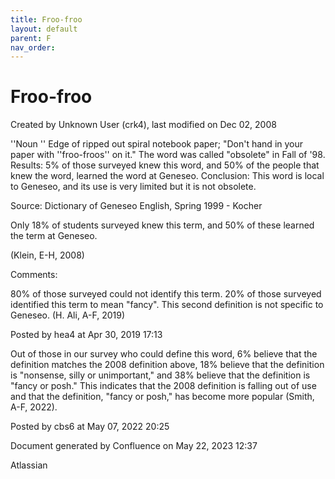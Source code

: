 ```yaml
---
title: Froo-froo
layout: default
parent: F
nav_order:
---
```


# Froo-froo

Created by  Unknown User (crk4), last modified on Dec 02, 2008

''Noun '' Edge of ripped out spiral notebook paper; &quot;Don't hand in your paper with ''froo-froos'' on it.&quot; The word was called &quot;obsolete&quot; in Fall of '98. Results: 5% of those surveyed knew this word, and 50% of the people that knew the word, learned the word at Geneseo. Conclusion: This word is local to Geneseo, and its use is very limited but it is not obsolete. 

Source: Dictionary of Geneseo English, Spring 1999 - Kocher

Only 18% of students surveyed knew this term, and 50% of these learned the term at Geneseo.

(Klein, E-H, 2008)

Comments:

80% of those surveyed could not identify this term. 20% of those surveyed identified this term to mean &quot;fancy&quot;. This second definition is not specific to Geneseo. (H. Ali, A-F, 2019)

Posted by hea4 at Apr 30, 2019 17:13

Out of those in our survey who could define this word, 6% believe that the definition matches the 2008 definition above, 18% believe that the definition is &quot;nonsense, silly or unimportant,&quot; and 38% believe that the definition is &quot;fancy or posh.&quot; This indicates that the 2008 definition is falling out of use and that the definition, &quot;fancy or posh,&quot; has become more popular (Smith, A-F, 2022).

Posted by cbs6 at May 07, 2022 20:25

Document generated by Confluence on May 22, 2023 12:37

Atlassian
